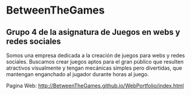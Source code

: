 # BetweenTheGames
## Grupo 4 de la asignatura de Juegos en webs y redes sociales

Somos una empresa dedicada a la creación de juegos para webs y redes sociales.
Buscamos crear juegos aptos para el gran público que resulten atractivos visualmente y tengan mecánicas simples
pero divertidas, que mantengan enganchado al jugador durante horas al juego.

Pagina Web: http://BetweenTheGames.github.io/WebPortfolio/index.html
      
      
